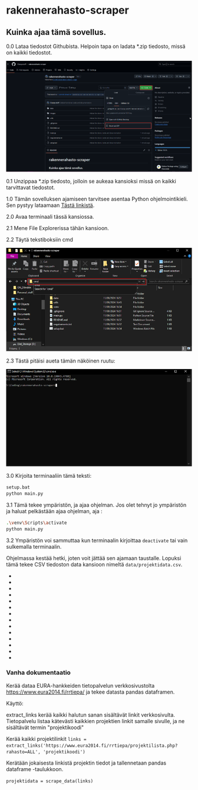 # rakennerahasto-scraper

## Kuinka ajaa tämä sovellus.

0.0 Lataa tiedostot Githubista. Helpoin tapa on ladata *.zip tiedosto, missä on kaikki tiedostot. 

![File Downloads](images/File_Download.png)

0.1 Unzippaa *.zip tiedosto, jolloin se aukeaa kansioksi missä on kaikki tarvittavat tiedostot.  

1.0 Tämän sovelluksen ajamiseen tarvitsee asentaa Python ohjelmointikieli. Sen pystyy lataamaan [Tästä linkistä](https://www.python.org/downloads/).

2.0 Avaa terminaali tässä kansiossa.  

   2.1 Mene File Explorerissa tähän kansioon.  

   2.2 Täytä tekstiboksiin cmd  

![File Explorer terminaalin laukaisu](images/file_explorer.png)  

   2.3 Tästä pitäisi aueta tämän näköinen ruutu:  

![Command Line](images/cmd.png) 

3.0 Kirjoita terminaaliin tämä teksti:  

```bash
setup.bat
python main.py
```
3.1 Tämä tekee ympäristön, ja ajaa ohjelman. Jos olet tehnyt jo ympäristön ja haluat pelkästään ajaa ohjelman, aja :

```bash
.\venv\Scripts\activate
python main.py
```

3.2 Ympäristön voi sammuttaa kun terminaalin kirjoittaa `deactivate` tai vain sulkemalla terminaalin.

Ohjelmassa kestää hetki, joten voit jättää sen ajamaan taustalle. Lopuksi tämä tekee CSV tiedoston data kansioon nimeltä `data/projektidata.csv`.

-
-
-
-
-
-
-
-
-
-
-
-
-
-


### Vanha dokumentaatio

Kerää dataa EURA-hankkeiden tietopalvelun verkkosivustolta https://www.eura2014.fi/rrtiepa/ ja tekee datasta pandas dataframen.

Käyttö:

extract_links kerää kaikki halutun sanan sisältävät linkit verkkosivulta. Tietopalvelu listaa kätevästi kaikkien projektien linkit samalle sivulle, ja ne sisältävät termin "projektikoodi"

Kerää kaikki projektilinkit
`links = extract_links('https://www.eura2014.fi/rrtiepa/projektilista.php?rahasto=ALL', 'projektikoodi')`

Kerätään jokaisesta linkistä projektin tiedot ja tallennetaan pandas dataframe -taulukkoon.

`projektidata = scrape_data(links)`
